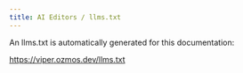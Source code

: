 ```yaml
---
title: AI Editors / llms.txt
---
```


An llms.txt is automatically generated for this documentation:

https://viper.ozmos.dev/llms.txt
